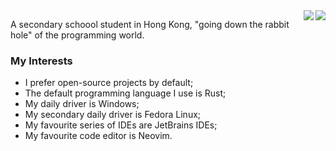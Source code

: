 <img src="https://github-readme-stats.vercel.app/api?username=HTG-YT&show_icons=true&count_private=true&include_all_commits=true" align="right"/>
<img src="https://github-readme-stats.vercel.app/api/top-langs/?username=HTG-YT&hide_border=true" align="right"/>

A secondary schoool student in Hong Kong, "going down the rabbit hole" of the programming world.

### My Interests
- I prefer open-source projects by default;
- The default programming language I use is Rust;
- My daily driver is Windows;
- My secondary daily driver is Fedora Linux;
- My favourite series of IDEs are JetBrains IDEs;
- My favourite code editor is Neovim.
